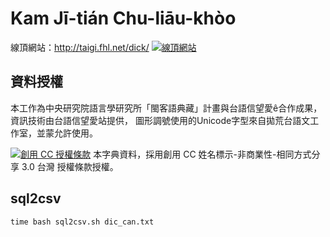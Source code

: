 # Kam Jī-tián Chu-liāu-khòo

線頂網站：http://taigi.fhl.net/dick/
[![線頂網站](https://github.com/fhl-net/Kam-Ui-lim_1913_Kam-Ji-tian/raw/master/Bāng-tsām_siú-ia̍h.png)](http://taigi.fhl.net/dick/)

## 資料授權

本工作為中央研究院語言學研究所「閩客語典藏」計畫與台語信望愛ê合作成果，資訊技術由台語信望愛站提供， 圖形調號使用的Unicode字型來自拋荒台語文工作室，並蒙允許使用。

[![創用 CC 授權條款](https://licensebuttons.net/l/by-nc-sa/3.0/tw/88x31.png)](http://taigi.fhl.net/dick/)
本字典資料，採用創用 CC 姓名標示-非商業性-相同方式分享 3.0 台灣 授權條款授權。

## sql2csv
```
time bash sql2csv.sh dic_can.txt 
```
